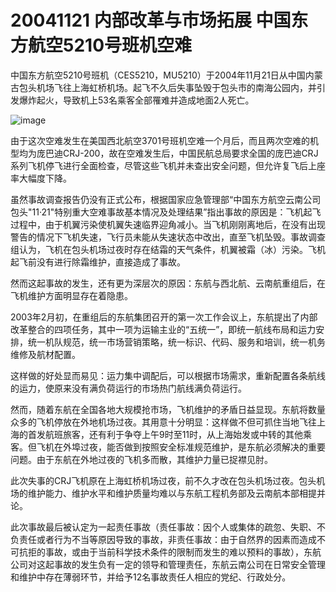 # 20041121 内部改革与市场拓展 中国东方航空5210号班机空难

中国东方航空5210号班机（CES5210，MU5210）于2004年11月21日从中国内蒙古包头机场飞往上海虹桥机场。起飞不久后失事坠毁于包头市的南海公园内，并引发爆炸起火，导致机上53名乘客全部罹难并造成地面2人死亡。

![image](https://github.com/user-attachments/assets/87b4bde1-845d-4f54-86b0-5baa0cfb5e61)



由于这次空难发生在美国西北航空3701号班机空难一个月后，而且两次空难的机型均为庞巴迪CRJ-200，故在空难发生后，中国民航总局要求全国的庞巴迪CRJ系列飞机停飞进行全面检查，尽管这些飞机并未查出安全问题，但允许复飞后上座率大幅度下降。

虽然事故调查报告仍没有正式公布，根据国家应急管理部“中国东方航空云南公司包头"11·21"特别重大空难事故基本情况及处理结果”指出事故的原因是：飞机起飞过程中，由于机翼污染使机翼失速临界迎角减小。当飞机刚刚离地后，在没有出现警告的情况下飞机失速，飞行员未能从失速状态中改出，直至飞机坠毁。事故调查组认为，飞机在包头机场过夜时存在结霜的天气条件，机翼被霜（冰）污染。飞机起飞前没有进行除霜维护，直接造成了事故。

然而这起事故的发生，还有更为深层次的原因：东航与西北航、云南航重组后，在飞机维护方面明显存在着隐患。

2003年2月初，在重组后的东航集团召开的第一次工作会议上，东航提出了内部改革整合的四项任务，其中一项为运输主业的“五统一”，即统一航线布局和运力安排，统一机队规范，统一市场营销策略，统一标识、代码、服务和培训，统一机务维修及航材配置。

这样做的好处显而易见：运力集中调配后，可以根据市场需求，重新配置各条航线的运力，使原来没有满负荷运行的市场热门航线满负荷运行。

然而，随着东航在全国各地大规模抢市场，飞机维护的矛盾日益显现。东航将数量众多的飞机停放在外地机场过夜。其用意十分明显：这样做不但可抓住当地飞往上海的首发航班旅客，还有利于争夺上午9时至11时，从上海始发或中转的其他乘客。但飞机在外埠过夜，能否做到按照安全标准规范维护，是东航必须解决的重要问题。由于东航在外地过夜的飞机多而散，其维护力量已捉襟见肘。

此次失事的CRJ飞机原在上海虹桥机场过夜，前不久才改在包头机场过夜。包头机场的维护能力、维护水平和维护质量均难以与东航工程机务部及云南航本部相提并论。

此次事故最后被认定为一起责任事故（责任事故：因个人或集体的疏忽、失职、不负责任或者行为不当等原因导致的事故，非责任事故：由于自然界的因素而造成不可抗拒的事故，或由于当前科学技术条件的限制而发生的难以预料的事故），东航公司对这起事故的发生负有一定的领导和管理责任，东航云南公司在日常安全管理和维护中存在薄弱环节，并给予12名事故责任人相应的党纪、行政处分。
